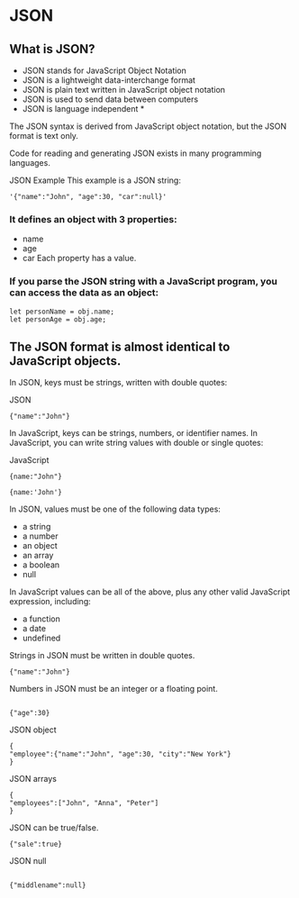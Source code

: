 # JSON
## What is JSON?


- JSON stands for JavaScript Object Notation
- JSON is a lightweight data-interchange format
- JSON is plain text written in JavaScript object notation
- JSON is used to send data between computers
- JSON is language independent *


The JSON syntax is derived from JavaScript object notation, but the JSON format is text only.

Code for reading and generating JSON exists in many programming languages.


JSON Example
This example is a JSON string:
```
'{"name":"John", "age":30, "car":null}'
```
### It defines an object with 3 properties:
- name
- age
- car
Each property has a value.

### If you parse the JSON string with a JavaScript program, you can access the data as an object:
```
let personName = obj.name;
let personAge = obj.age;
```


## The JSON format is almost identical to JavaScript objects.

In JSON, keys must be strings, written with double quotes:

JSON
```
{"name":"John"}
```
In JavaScript, keys can be strings, numbers, or identifier names.
In JavaScript, you can write string values with double or single quotes:

JavaScript
```
{name:"John"}
```
```
{name:'John'}
```

In JSON, values must be one of the following data types:

- a string
- a number
- an object
- an array
- a boolean
- null


In JavaScript values can be all of the above, plus any other valid JavaScript expression, including:

- a function
- a date
- undefined

Strings in JSON must be written in double quotes.
```
{"name":"John"}
```

Numbers in JSON must be an integer or a floating point.
```

{"age":30}
```
JSON object 

```
{
"employee":{"name":"John", "age":30, "city":"New York"}
}
```
JSON arrays

```
{
"employees":["John", "Anna", "Peter"]
}

```

JSON can be true/false.

```
{"sale":true}
```

JSON null
```

{"middlename":null}
```




